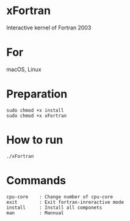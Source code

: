 # xFortran

Interactive kernel of Fortran 2003


# For

macOS, Linux 

# Preparation

```
sudo chmod +x install
sudo chmod +x xFortran
```

# How to run

```
./xFortran
```

# Commands

```
cpu-core    : Change number of cpu-core
exit        : Exit fortran-inreractive mode
install     : Install all componets
man         : Mannual
```

